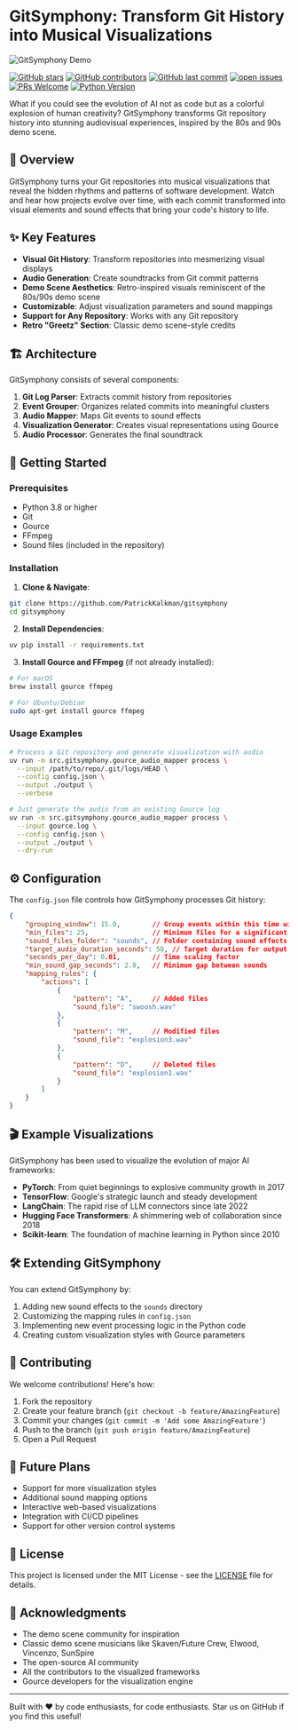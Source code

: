 # GitSymphony: Transform Git History into Musical Visualizations

![GitSymphony Demo](https://img.shields.io/badge/Demo-Scene%20Inspired-blueviolet)

[![GitHub stars](https://img.shields.io/github/stars/PatrickKalkman/gitsymphony)](https://github.com/PatrickKalkman/gitsymphony/stargazers)
[![GitHub contributors](https://img.shields.io/github/contributors/PatrickKalkman/gitsymphony)](https://github.com/PatrickKalkman/gitsymphony/graphs/contributors)
[![GitHub last commit](https://img.shields.io/github/last-commit/PatrickKalkman/gitsymphony)](https://github.com/PatrickKalkman/gitsymphony)
[![open issues](https://img.shields.io/github/issues/PatrickKalkman/gitsymphony)](https://github.com/PatrickKalkman/gitsymphony/issues)
[![PRs Welcome](https://img.shields.io/badge/PRs-welcome-brightgreen.svg?style=flat-square)](https://makeapullrequest.com)
[![Python Version](https://img.shields.io/badge/python-3.8%2B-blue)](https://www.python.org/downloads/)

What if you could see the evolution of AI not as code but as a colorful explosion of human creativity? GitSymphony transforms Git repository history into stunning audiovisual experiences, inspired by the 80s and 90s demo scene.

## 🎵 Overview

GitSymphony turns your Git repositories into musical visualizations that reveal the hidden rhythms and patterns of software development. Watch and hear how projects evolve over time, with each commit transformed into visual elements and sound effects that bring your code's history to life.

## ✨ Key Features

- **Visual Git History**: Transform repositories into mesmerizing visual displays
- **Audio Generation**: Create soundtracks from Git commit patterns
- **Demo Scene Aesthetics**: Retro-inspired visuals reminiscent of the 80s/90s demo scene
- **Customizable**: Adjust visualization parameters and sound mappings
- **Support for Any Repository**: Works with any Git repository
- **Retro "Greetz" Section**: Classic demo scene-style credits

## 🏗️ Architecture

GitSymphony consists of several components:

1. **Git Log Parser**: Extracts commit history from repositories
2. **Event Grouper**: Organizes related commits into meaningful clusters
3. **Audio Mapper**: Maps Git events to sound effects
4. **Visualization Generator**: Creates visual representations using Gource
5. **Audio Processor**: Generates the final soundtrack

## 🚀 Getting Started

### Prerequisites

- Python 3.8 or higher
- Git
- Gource
- FFmpeg
- Sound files (included in the repository)

### Installation

1. **Clone & Navigate**:
```bash
git clone https://github.com/PatrickKalkman/gitsymphony
cd gitsymphony
```

2. **Install Dependencies**:
```bash
uv pip install -r requirements.txt
```

3. **Install Gource and FFmpeg** (if not already installed):
```bash
# For macOS
brew install gource ffmpeg

# For Ubuntu/Debian
sudo apt-get install gource ffmpeg
```

### Usage Examples

```bash
# Process a Git repository and generate visualization with audio
uv run -m src.gitsymphony.gource_audio_mapper process \
  --input /path/to/repo/.git/logs/HEAD \
  --config config.json \
  --output ./output \
  --verbose

# Just generate the audio from an existing Gource log
uv run -m src.gitsymphony.gource_audio_mapper process \
  --input gource.log \
  --config config.json \
  --output ./output \
  --dry-run
```

## ⚙️ Configuration

The `config.json` file controls how GitSymphony processes Git history:

```json
{
    "grouping_window": 15.0,        // Group events within this time window (seconds)
    "min_files": 25,                // Minimum files for a significant event
    "sound_files_folder": "sounds", // Folder containing sound effects
    "target_audio_duration_seconds": 58, // Target duration for output audio
    "seconds_per_day": 0.01,        // Time scaling factor
    "min_sound_gap_seconds": 2.0,   // Minimum gap between sounds
    "mapping_rules": {
        "actions": [
            {
                "pattern": "A",     // Added files
                "sound_file": "swoosh.wav"
            },
            {
                "pattern": "M",     // Modified files
                "sound_file": "explosion3.wav"
            },
            {
                "pattern": "D",     // Deleted files
                "sound_file": "explosion1.wav"
            }
        ]
    }
}
```

## 🎬 Example Visualizations

GitSymphony has been used to visualize the evolution of major AI frameworks:

- **PyTorch**: From quiet beginnings to explosive community growth in 2017
- **TensorFlow**: Google's strategic launch and steady development
- **LangChain**: The rapid rise of LLM connectors since late 2022
- **Hugging Face Transformers**: A shimmering web of collaboration since 2018
- **Scikit-learn**: The foundation of machine learning in Python since 2010

## 🛠️ Extending GitSymphony

You can extend GitSymphony by:

1. Adding new sound effects to the `sounds` directory
2. Customizing the mapping rules in `config.json`
3. Implementing new event processing logic in the Python code
4. Creating custom visualization styles with Gource parameters

## 🤝 Contributing

We welcome contributions! Here's how:

1. Fork the repository
2. Create your feature branch (`git checkout -b feature/AmazingFeature`)
3. Commit your changes (`git commit -m 'Add some AmazingFeature'`)
4. Push to the branch (`git push origin feature/AmazingFeature`)
5. Open a Pull Request

## 🔮 Future Plans

- Support for more visualization styles
- Additional sound mapping options
- Interactive web-based visualizations
- Integration with CI/CD pipelines
- Support for other version control systems

## 📄 License

This project is licensed under the MIT License - see the [LICENSE](LICENSE) file for details.

## 🙏 Acknowledgments

- The demo scene community for inspiration
- Classic demo scene musicians like Skaven/Future Crew, Elwood, Vincenzo, SunSpire
- The open-source AI community
- All the contributors to the visualized frameworks
- Gource developers for the visualization engine

---

Built with ❤️ by code enthusiasts, for code enthusiasts. Star us on GitHub if you find this useful!

